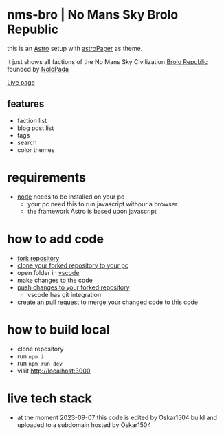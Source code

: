# nms-bro | No Mans Sky Brolo Republic

this is an [Astro](https://astro.build/) setup with [astroPaper](https://github.com/satnaing/astro-paper) as theme.

it just shows all factions of the No Mans Sky Civilization [Brolo Republic](https://nomanssky.fandom.com/wiki/Brolo_Republic) founded by [NoloPada](https://www.youtube.com/watch?v=wdMuD_CHt4M)

[Live page](https://brolo-republic.opeweb.de/)

## features
- faction list
- blog post list
- tags
- search
- color themes

# requirements
- [node](https://nodejs.org/de) needs to be installed on your pc
  - your pc need this to run javascript withour a browser
  - the framework Astro is based upon javascript

# how to add code
- [fork repository](https://docs.github.com/de/get-started/quickstart/fork-a-repo)
- [clone your forked repository to your pc](https://docs.github.com/de/repositories/creating-and-managing-repositories/cloning-a-repository)
- open folder in [vscode](https://code.visualstudio.com/)
- make changes to the code
- [push changes to your forked repository](https://docs.github.com/en/get-started/using-git/pushing-commits-to-a-remote-repository)
  - vscode has git integration
- [create an pull request](https://docs.github.com/de/pull-requests/collaborating-with-pull-requests/proposing-changes-to-your-work-with-pull-requests/creating-a-pull-request) to merge your changed code to this code

# how to build local
- clone repository
- run `npm i`
- run `npm run dev`
- visit [http://localhost:3000](http://localhost:3000)

# live tech stack
- at the moment 2023-09-07 this code is edited by Oskar1504 build and uploaded to a subdomain hosted by Oskar1504